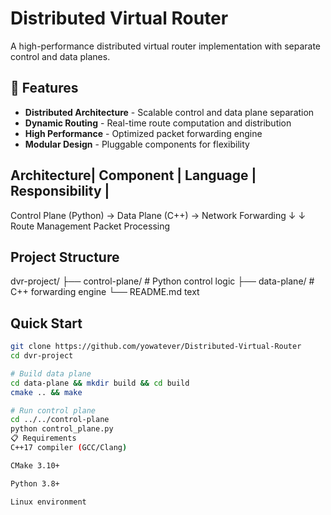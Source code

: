 # Distributed Virtual Router

A high-performance distributed virtual router implementation with separate control and data planes.

## 🚀 Features

- **Distributed Architecture** - Scalable control and data plane separation
- **Dynamic Routing** - Real-time route computation and distribution  
- **High Performance** - Optimized packet forwarding engine
- **Modular Design** - Pluggable components for flexibility

## Architecture| Component        | Language | Responsibility          |
Control Plane (Python) → Data Plane (C++) → Network Forwarding
↓ ↓
Route Management Packet Processing


##  Project Structure
dvr-project/
├── control-plane/ # Python control logic
├── data-plane/ # C++ forwarding engine
└── README.md
text

## Quick Start

```bash
git clone https://github.com/yowatever/Distributed-Virtual-Router
cd dvr-project

# Build data plane
cd data-plane && mkdir build && cd build
cmake .. && make

# Run control plane  
cd ../../control-plane
python control_plane.py
📋 Requirements
C++17 compiler (GCC/Clang)

CMake 3.10+

Python 3.8+

Linux environment
